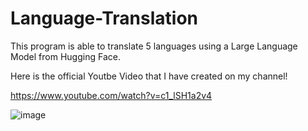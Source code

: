 # Language-Translation

This program is able to translate 5 languages using a Large Language Model from Hugging Face. 

Here is the official Youtbe Video that I have created on my channel!

https://www.youtube.com/watch?v=c1_lSH1a2v4

![image](https://github.com/pranayrishi/Language-Translation/assets/74742835/04bbf24c-75c5-4232-8143-6da8adccb2d1)
